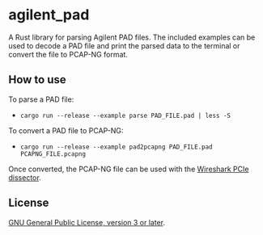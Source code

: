 # agilent\_pad

A Rust library for parsing Agilent PAD files. The included examples can be used
to decode a PAD file and print the parsed data to the terminal or convert the
file to PCAP-NG format.


## How to use

To parse a PAD file:

- `cargo run --release --example parse PAD_FILE.pad | less -S`

To convert a PAD file to PCAP-NG:

- `cargo run --release --example pad2pcapng PAD_FILE.pad PCAPNG_FILE.pcapng`

Once converted, the PCAP-NG file can be used with the
[Wireshark PCIe dissector][dissector].


## License

[GNU General Public License, version 3 or later][license].


[dissector]: ../pcie-dissector
[license]: ../COPYING.txt

